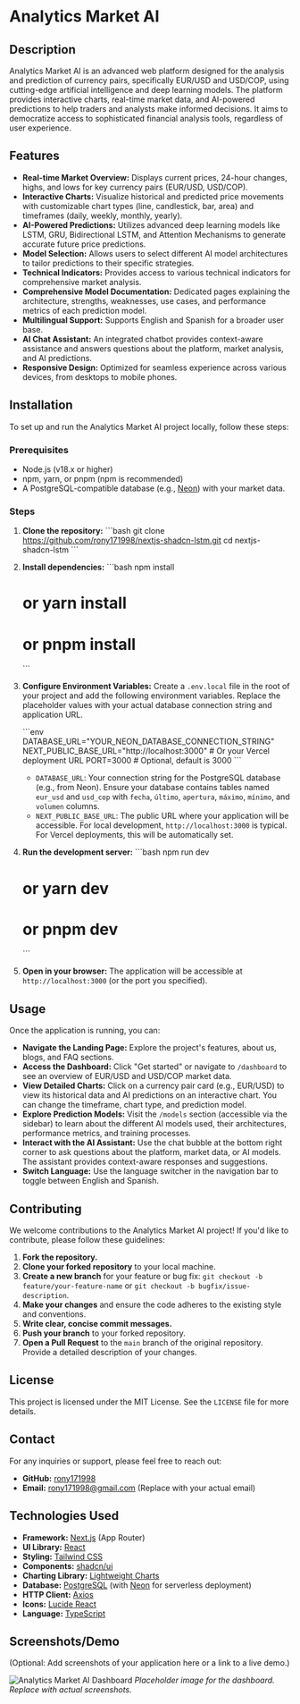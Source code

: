 # Analytics Market AI

## Description

Analytics Market AI is an advanced web platform designed for the analysis and prediction of currency pairs, specifically EUR/USD and USD/COP, using cutting-edge artificial intelligence and deep learning models. The platform provides interactive charts, real-time market data, and AI-powered predictions to help traders and analysts make informed decisions. It aims to democratize access to sophisticated financial analysis tools, regardless of user experience.

## Features

*   **Real-time Market Overview:** Displays current prices, 24-hour changes, highs, and lows for key currency pairs (EUR/USD, USD/COP).
*   **Interactive Charts:** Visualize historical and predicted price movements with customizable chart types (line, candlestick, bar, area) and timeframes (daily, weekly, monthly, yearly).
*   **AI-Powered Predictions:** Utilizes advanced deep learning models like LSTM, GRU, Bidirectional LSTM, and Attention Mechanisms to generate accurate future price predictions.
*   **Model Selection:** Allows users to select different AI model architectures to tailor predictions to their specific strategies.
*   **Technical Indicators:** Provides access to various technical indicators for comprehensive market analysis.
*   **Comprehensive Model Documentation:** Dedicated pages explaining the architecture, strengths, weaknesses, use cases, and performance metrics of each prediction model.
*   **Multilingual Support:** Supports English and Spanish for a broader user base.
*   **AI Chat Assistant:** An integrated chatbot provides context-aware assistance and answers questions about the platform, market analysis, and AI predictions.
*   **Responsive Design:** Optimized for seamless experience across various devices, from desktops to mobile phones.

## Installation

To set up and run the Analytics Market AI project locally, follow these steps:

### Prerequisites

*   Node.js (v18.x or higher)
*   npm, yarn, or pnpm (npm is recommended)
*   A PostgreSQL-compatible database (e.g., [Neon](https://neon.tech/)) with your market data.

### Steps

1.  **Clone the repository:**
    \`\`\`bash
    git clone https://github.com/rony171998/nextjs-shadcn-lstm.git
    cd nextjs-shadcn-lstm
    \`\`\`

2.  **Install dependencies:**
    \`\`\`bash
    npm install
    # or yarn install
    # or pnpm install
    \`\`\`

3.  **Configure Environment Variables:**
    Create a `.env.local` file in the root of your project and add the following environment variables. Replace the placeholder values with your actual database connection string and application URL.

    \`\`\`env
    DATABASE_URL="YOUR_NEON_DATABASE_CONNECTION_STRING"
    NEXT_PUBLIC_BASE_URL="http://localhost:3000" # Or your Vercel deployment URL
    PORT=3000 # Optional, default is 3000
    \`\`\`
    *   `DATABASE_URL`: Your connection string for the PostgreSQL database (e.g., from Neon). Ensure your database contains tables named `eur_usd` and `usd_cop` with `fecha`, `último`, `apertura`, `máximo`, `mínimo`, and `volumen` columns.
    *   `NEXT_PUBLIC_BASE_URL`: The public URL where your application will be accessible. For local development, `http://localhost:3000` is typical. For Vercel deployments, this will be automatically set.

4.  **Run the development server:**
    \`\`\`bash
    npm run dev
    # or yarn dev
    # or pnpm dev
    \`\`\`

5.  **Open in your browser:**
    The application will be accessible at `http://localhost:3000` (or the port you specified).

## Usage

Once the application is running, you can:

*   **Navigate the Landing Page:** Explore the project's features, about us, blogs, and FAQ sections.
*   **Access the Dashboard:** Click "Get started" or navigate to `/dashboard` to see an overview of EUR/USD and USD/COP market data.
*   **View Detailed Charts:** Click on a currency pair card (e.g., EUR/USD) to view its historical data and AI predictions on an interactive chart. You can change the timeframe, chart type, and prediction model.
*   **Explore Prediction Models:** Visit the `/models` section (accessible via the sidebar) to learn about the different AI models used, their architectures, performance metrics, and training processes.
*   **Interact with the AI Assistant:** Use the chat bubble at the bottom right corner to ask questions about the platform, market data, or AI models. The assistant provides context-aware responses and suggestions.
*   **Switch Language:** Use the language switcher in the navigation bar to toggle between English and Spanish.

## Contributing

We welcome contributions to the Analytics Market AI project! If you'd like to contribute, please follow these guidelines:

1.  **Fork the repository.**
2.  **Clone your forked repository** to your local machine.
3.  **Create a new branch** for your feature or bug fix: `git checkout -b feature/your-feature-name` or `git checkout -b bugfix/issue-description`.
4.  **Make your changes** and ensure the code adheres to the existing style and conventions.
5.  **Write clear, concise commit messages.**
6.  **Push your branch** to your forked repository.
7.  **Open a Pull Request** to the `main` branch of the original repository. Provide a detailed description of your changes.

## License

This project is licensed under the MIT License. See the `LICENSE` file for more details.

## Contact

For any inquiries or support, please feel free to reach out:

*   **GitHub:** [rony171998](https://github.com/rony171998)
*   **Email:** [rony171998@gmail.com](mailto:rony171998@gmail.com) (Replace with your actual email)

## Technologies Used

*   **Framework:** [Next.js](https://nextjs.org/) (App Router)
*   **UI Library:** [React](https://react.dev/)
*   **Styling:** [Tailwind CSS](https://tailwindcss.com/)
*   **Components:** [shadcn/ui](https://ui.shadcn.com/)
*   **Charting Library:** [Lightweight Charts](https://tradingview.github.io/lightweight-charts/)
*   **Database:** [PostgreSQL](https://www.postgresql.org/) (with [Neon](https://neon.tech/) for serverless deployment)
*   **HTTP Client:** [Axios](https://axios-http.com/)
*   **Icons:** [Lucide React](https://lucide.dev/icons/)
*   **Language:** [TypeScript](https://www.typescriptlang.org/)

## Screenshots/Demo

(Optional: Add screenshots of your application here or a link to a live demo.)

![Analytics Market AI Dashboard](public/images/dashboard.png)
_Placeholder image for the dashboard. Replace with actual screenshots._
